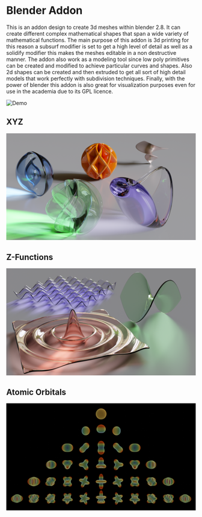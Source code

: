 # Blender Addon

This is an addon design to create 3d meshes within blender 2.8. It can create different complex mathematical shapes that span a wide variety of mathematical functions. The main purpose of this addon is 3d printing for this reason a subsurf modifier is set to get a high level of detail as well as a solidify modifier this makes the meshes editable in a non destructive manner. The addon also work as a modeling tool since low poly primitives can be created and modified to achieve particular curves and shapes. Also 2d shapes can be created and then extruded to get all sort of high detail models that work perfectly with subdivision techniques. Finally, with the power of blender this addon is also great for visualization purposes even for use in the academia due to its GPL licence. 

![Demo](images/first_part.gif)

## XYZ

<p align="center">
  <img width="800" src="/images/xyz.png">
</p>


## Z-Functions

<p align="center">
  <img width="800" src="images/z_function.png">
</p>

## Atomic Orbitals

<p align="center">
  <img width="800" src="images/orbitals.png">
</p>

